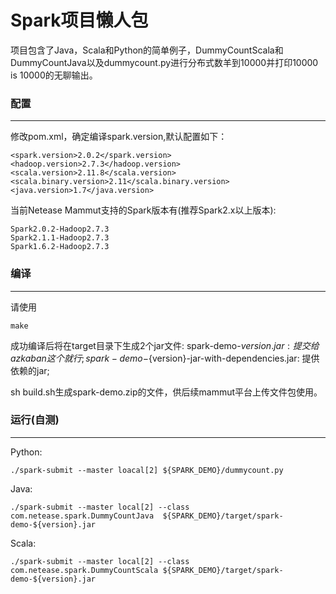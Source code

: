 Spark项目懒人包
==========

项目包含了Java，Scala和Python的简单例子，DummyCountScala和DummyCountJava以及dummycount.py进行分布式数羊到10000并打印10000 is 10000的无聊输出。

### 配置
---
修改pom.xml，确定编译spark.version,默认配置如下：
```
<spark.version>2.0.2</spark.version>
<hadoop.version>2.7.3</hadoop.version>
<scala.version>2.11.8</scala.version>
<scala.binary.version>2.11</scala.binary.version>
<java.version>1.7</java.version>
```

当前Netease Mammut支持的Spark版本有(推荐Spark2.x以上版本):
```
Spark2.0.2-Hadoop2.7.3
Spark2.1.1-Hadoop2.7.3
Spark1.6.2-Hadoop2.7.3
```

### 编译
---
请使用
```
make 
```
成功编译后将在target目录下生成2个jar文件:
spark-demo-${version}.jar: 提交给azkaban这个就行;
spark-demo-${version}-jar-with-dependencies.jar: 提供依赖的jar;

sh build.sh生成spark-demo.zip的文件，供后续mammut平台上传文件包使用。


### 运行(自测)
---

Python:
```
./spark-submit --master loacal[2] ${SPARK_DEMO}/dummycount.py
```
Java:
```
./spark-submit --master local[2] --class com.netease.spark.DummyCountJava  ${SPARK_DEMO}/target/spark-demo-${version}.jar
```
Scala:
```
./spark-submit --master local[2] --class com.netease.spark.DummyCountScala ${SPARK_DEMO}/target/spark-demo-${version}.jar
```
